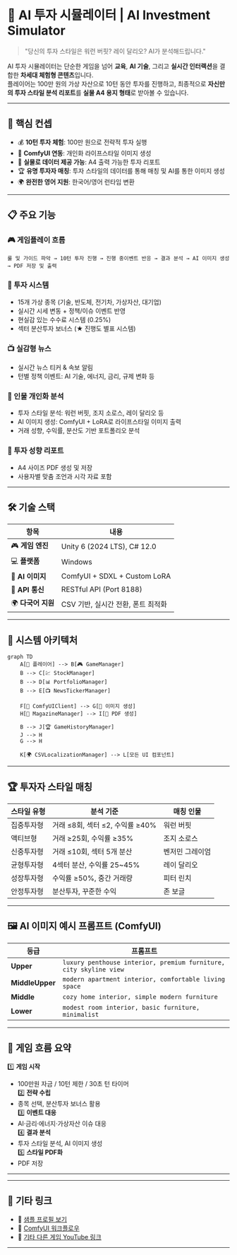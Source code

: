 
# 🧠 AI 투자 시뮬레이터 | AI Investment Simulator

> "당신의 투자 스타일은 워런 버핏? 레이 달리오? AI가 분석해드립니다."

AI 투자 시뮬레이터는 단순한 게임을 넘어 **교육**, **AI 기술**, 그리고 **실시간 인터랙션**을 결합한 **차세대 체험형 콘텐츠**입니다.  
플레이어는 100만 원의 가상 자산으로 10턴 동안 투자를 진행하고, 최종적으로 **자신만의 투자 스타일 분석 리포트**를 **실물 A4 용지 형태**로 받아볼 수 있습니다.

---

## 🎯 핵심 컨셉

- 💰 **10턴 투자 체험**: 100만 원으로 전략적 투자 실행  
- 🎨 **ComfyUI 연동**: 개인화 라이프스타일 이미지 생성  
- 📰 **실물로 데이터 제공 가능**: A4 출력 가능한 투자 리포트  
- 🏆 **유명 투자자 매칭**: 투자 스타일의 데이터를 통해 매칭 및 AI를 통한 이미지 생성   
- 🌍 **완전한 영어 지원**: 한국어/영어 런타임 변환  

---

## 📋 주요 기능

### 🎮 게임플레이 흐름
```text
룰 및 가이드 파악 → 10턴 투자 진행 → 진행 중이벤트 반응 → 결과 분석 → AI 이미지 생성 → PDF 저장 및 출력
```

### 💼 투자 시스템
- 15개 가상 종목 (기술, 반도체, 전기차, 가상자산, 대기업)
- 실시간 시세 변동 + 정책/이슈 이벤트 반영
- 현실감 있는 수수료 시스템 (0.25%)
- 섹터 분산투자 보너스 (★ 진행도 별표 시스템)

### 📺 실감형 뉴스
- 실시간 뉴스 티커 & 속보 알림
- 턴별 정책 이벤트: AI 기술, 에너지, 금리, 규제 변화 등

### 🤖 인물 개인화 분석
- 투자 스타일 분석: 워런 버핏, 조지 소로스, 레이 달리오 등
- AI 이미지 생성: ComfyUI + LoRA로 라이프스타일 이미지 출력
- 거래 성향, 수익률, 분산도 기반 포트폴리오 분석

### 📰 투자 성향 리포트
- A4 사이즈 PDF 생성 및 저장
- 사용자별 맞춤 조언과 시각 자료 포함

---

## 🛠️ 기술 스택

| 항목 | 내용 |
|------|------|
| 🎮 **게임 엔진** | Unity 6 (2024 LTS), C# 12.0 |
| 💻 **플랫폼** | Windows |
| 🤖 **AI 이미지** | ComfyUI + SDXL + Custom LoRA |
| 📡 **API 통신** | RESTful API (Port 8188) |
| 🌍 **다국어 지원** | CSV 기반, 실시간 전환, 폰트 최적화 |


---

## 🧩 시스템 아키텍처

```mermaid
graph TD
    A[👤 플레이어] --> B[🎮 GameManager]
    B --> C[💹 StockManager]
    B --> D[📊 PortfolioManager]
    B --> E[📺 NewsTickerManager]
    
    F[🤖 ComfyUIClient] --> G[🎨 이미지 생성]
    H[📰 MagazineManager] --> I[📄 PDF 생성]
    
    B --> J[🏆 GameHistoryManager]
    J --> H
    G --> H
    
    K[🌍 CSVLocalizationManager] --> L[모든 UI 컴포넌트]
```

---

## 🏆 투자자 스타일 매칭

| 스타일 유형 | 분석 기준 | 매칭 인물 |
|-------------|-----------|-----------|
| 집중투자형 | 거래 ≤8회, 섹터 ≤2, 수익률 ≥40% | 워런 버핏 |
| 액티브형 | 거래 ≥25회, 수익률 ≥35% | 조지 소로스 |
| 신중투자형 | 거래 ≤10회, 섹터 5개 분산 | 벤저민 그레이엄 |
| 균형투자형 | 4섹터 분산, 수익률 25~45% | 레이 달리오 |
| 성장투자형 | 수익률 ≥50%, 중간 거래량 | 피터 린치 |
| 안정투자형 | 분산투자, 꾸준한 수익 | 존 보글 |

---

## 🖼️ AI 이미지 예시 프롬프트 (ComfyUI)

| 등급 | 프롬프트 |
|------|----------|
| **Upper** | `luxury penthouse interior, premium furniture, city skyline view` |
| **MiddleUpper** | `modern apartment interior, comfortable living space` |
| **Middle** | `cozy home interior, simple modern furniture` |
| **Lower** | `modest room interior, basic furniture, minimalist` |

---

## 🧩 게임 흐름 요약

1️⃣ **게임 시작**
- 100만원 자금 / 10턴 제한 / 30초 턴 타이머  
2️⃣ **전략 수립**
- 종목 선택, 분산투자 보너스 활용  
3️⃣ **이벤트 대응**
- AI·금리·에너지·가상자산 이슈 대응  
4️⃣ **결과 분석**
- 투자 스타일 분석, AI 이미지 생성  
5️⃣ **스타일 PDF화**
- PDF 저장

---


---

## 🔗 기타 링크

- 📸 [샘플 프로필 보기](Assets/Cotents/Script/Example/예시.png)  
- 🧠 [ComfyUI 워크플로우](Assets/Cotents/Script/Example/ComfyUI워크플로우.png)
- 🤖 [기타 다른 게임 YouTube 링크](https://www.youtube.com/@MinsuShin-k9f)


---

